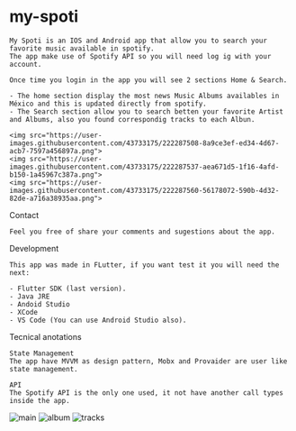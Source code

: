 # my-spoti

    My Spoti is an IOS and Android app that allow you to search your favorite music available in spotify.
    The app make use of Spotify API so you will need log ig with your account.

    Once time you login in the app you will see 2 sections Home & Search.

    - The home section display the most news Music Albums availables in México and this is updated directly from spotify.
    - The Search section allow you to search betten your favorite Artist and Albums, also you found correspondig tracks to each Albun.
    
    <img src="https://user-images.githubusercontent.com/43733175/222287508-8a9ce3ef-ed34-4d67-acb7-7597a456897a.png">
    <img src="https://user-images.githubusercontent.com/43733175/222287537-aea671d5-1f16-4afd-b150-1a45967c387a.png">
    <img src="https://user-images.githubusercontent.com/43733175/222287560-56178072-590b-4d32-82de-a716a38935aa.png">


Contact

    Feel you free of share your comments and sugestions about the app.

Development

    This app was made in FLutter, if you want test it you will need the next:

    - Flutter SDK (last version).
    - Java JRE
    - Andoid Studio 
    - XCode
    - VS Code (You can use Android Studio also).

Tecnical anotations

    State Management
    The app have MVVM as design pattern, Mobx and Provaider are user like state management.

    API
    The Spotify API is the only one used, it not have another call types inside the app.



![main](https://user-images.githubusercontent.com/43733175/222287508-8a9ce3ef-ed34-4d67-acb7-7597a456897a.png)
![album](https://user-images.githubusercontent.com/43733175/222287537-aea671d5-1f16-4afd-b150-1a45967c387a.png)
![tracks](https://user-images.githubusercontent.com/43733175/222287560-56178072-590b-4d32-82de-a716a38935aa.png)



